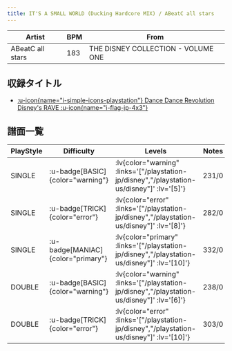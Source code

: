```yaml
---
title: IT'S A SMALL WORLD (Ducking Hardcore MIX) / ABeatC all stars
---
```


|Artist|BPM|From|
|------|---|----|
|ABeatC all stars|183|THE DISNEY COLLECTION - VOLUME ONE|

## 収録タイトル

- [ :u-icon{name="i-simple-icons-playstation"} Dance Dance Revolution Disney's RAVE :u-icon{name="i-flag-jp-4x3"} ](/playstation-jp/disney)

## 譜面一覧

|PlayStyle|Difficulty|Levels|Notes|Movie|
|---------|----------|------|-----|-----|
|SINGLE| :u-badge[BASIC]{color="warning"} | :lv{color="warning" :links='["/playstation-jp/disney","/playstation-us/disney"]' :lv='[5]'} |231/0||
|SINGLE| :u-badge[TRICK]{color="error"} | :lv{color="error" :links='["/playstation-jp/disney","/playstation-us/disney"]' :lv='[8]'} |282/0||
|SINGLE| :u-badge[MANIAC]{color="primary"} | :lv{color="primary" :links='["/playstation-jp/disney","/playstation-us/disney"]' :lv='[10]'} |332/0||
|DOUBLE| :u-badge[BASIC]{color="warning"} | :lv{color="warning" :links='["/playstation-jp/disney","/playstation-us/disney"]' :lv='[6]'} |238/0||
|DOUBLE| :u-badge[TRICK]{color="error"} | :lv{color="error" :links='["/playstation-jp/disney","/playstation-us/disney"]' :lv='[10]'} |303/0||
